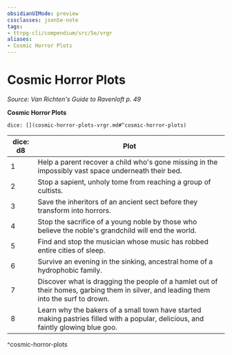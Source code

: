 ```yaml
---
obsidianUIMode: preview
cssclasses: json5e-note
tags:
- ttrpg-cli/compendium/src/5e/vrgr
aliases:
- Cosmic Horror Plots
---
```

# Cosmic Horror Plots
*Source: Van Richten's Guide to Ravenloft p. 49* 

**Cosmic Horror Plots**

`dice: [](cosmic-horror-plots-vrgr.md#^cosmic-horror-plots)`

| dice: d8 | Plot |
|----------|------|
| 1 | Help a parent recover a child who's gone missing in the impossibly vast space underneath their bed. |
| 2 | Stop a sapient, unholy tome from reaching a group of cultists. |
| 3 | Save the inheritors of an ancient sect before they transform into horrors. |
| 4 | Stop the sacrifice of a young noble by those who believe the noble's grandchild will end the world. |
| 5 | Find and stop the musician whose music has robbed entire cities of sleep. |
| 6 | Survive an evening in the sinking, ancestral home of a hydrophobic family. |
| 7 | Discover what is dragging the people of a hamlet out of their homes, garbing them in silver, and leading them into the surf to drown. |
| 8 | Learn why the bakers of a small town have started making pastries filled with a popular, delicious, and faintly glowing blue goo. |
^cosmic-horror-plots